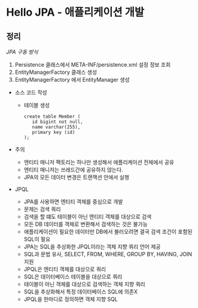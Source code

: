 # Hello JPA - 애플리케이션 개발

## 정리

*JPA 구동 방식*

1. Persistence 클래스에서 META-INF/persistence.xml 설정 정보 조회
2. EntityManagerFactory 클래스 생성
3. EntityManagerFactory 에서 EntityManager 생성


- 소스 코드 작성
  - 테이블 생성
    ```
    create table Member (
       id bigint not null,
       name varchar(255),
       primary key (id)
    );
    ```

- 주의
  - 엔티티 매니저 팩토리는 하나만 생성해서 애플리케이션 전체에서 공유
  - 엔티티 매니저는 쓰레드간에 공유하지 않는다.
  - JPA의 모든 데이터 변경은 트랜잭션 안에서 실행

- JPQL
  - JPA를 사용하면 엔티티 객체를 중심으로 개발
  - 문제는 검색 쿼리
  - 검색을 할 떄도 테이블이 아닌 엔티티 객체를 대상으로 검색
  - 모든 DB 데이터를 객체로 변환해서 검색하는 것은 불가능
  - 애플리케이션이 필요한 데이터만 DB에서 불러오려면 결국 검색 조건이 포함된 SQL이 필요
  - JPA는 SQL을 추상화한 JPQL이라는 객체 지향 쿼리 언어 제공
  - SQL과 문법 유사, SELECT, FROM, WHERE, GROUP BY, HAVING, JOIN 지원
  - JPQL은 엔티티 객체를 대상으로 쿼리
  - SQL은 데이터베이스 테이블을 대상으로 쿼리
  - 테이블이 아닌 객체를 대상으로 검색하는 객체 지향 쿼리
  - SQL을 추상화해서 특정 데이터베이스 SQL에 의존X
  - JPQL을 한마디로 정의하면 객체 지향 SQL
